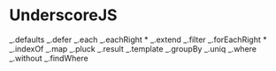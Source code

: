 # UnderscoreJS

_.defaults
_.defer
_.each
_.eachRight *
_.extend
_.filter
_.forEachRight *
_.indexOf
_.map
_.pluck
_.result
_.template
_.groupBy
_.uniq
_.where
_.without
_.findWhere
